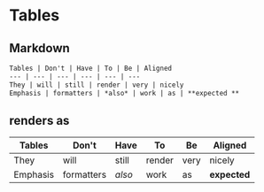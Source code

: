 # Tables

## Markdown

```markdown
Tables | Don't | Have | To | Be | Aligned
--- | --- | --- | --- | --- | --- 
They | will | still | render | very | nicely
Emphasis | formatters | *also* | work | as | **expected **
```

## renders as

Tables | Don't | Have | To | Be | Aligned
--- | --- | --- | --- | --- | ---
They | will | still | render | very | nicely
Emphasis | formatters | *also* | work | as | **expected**
